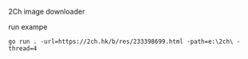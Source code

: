 2Ch image downloader

run exampe

    go run . -url=https://2ch.hk/b/res/233398699.html -path=e:\2ch\ -thread=4
